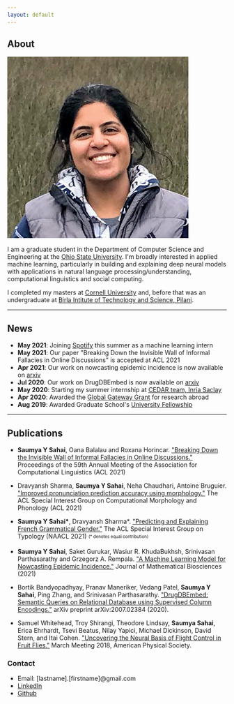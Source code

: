 ```yaml
---
layout: default
---
```


## About

<img class="profile-picture" src="photo2.jpeg">

I am a graduate student in the Department of Computer Science and Engineering at the [Ohio State University](https://www.osu.edu/). I'm broadly interested in applied machine learning, particularly in building and explaining deep neural models with applications in natural language processing/understanding, computational linguistics and social computing.

I completed my masters at [Cornell University](https://www.cornell.edu/) and, before that was an undergraduate at [Birla Intitute of Technology and Science, Pilani](https://www.bits-pilani.ac.in/).

---

## News

* **May 2021**: Joining [Spotify](https://www.spotify.com/) this summer as a machine learning intern
* **May 2021**: Our paper "Breaking Down the Invisible Wall of Informal Fallacies in Online Discussions" is accepted at ACL 2021
* **Apr 2021**: Our work on nowcasting epidemic incidence is now available on [arxiv](https://arxiv.org/pdf/2104.02174.pdf)
* **Jul 2020**: Our work on DrugDBEmbed is now available on [arxiv](https://arxiv.org/pdf/2007.02384.pdf)
* **May 2020**: Starting my summer internship at [CEDAR team, Inria Saclay](https://team.inria.fr/cedar/)
* **Apr 2020**: Awarded the [Global Gateway Grant](https://cgs.osu.edu/funding-opportunities/global-gateway-grant/) for research abroad
* **Aug 2019**: Awarded Graduate School's [University Fellowship](https://gradsch.osu.edu/pursuing-your-degree/graduate-fellows/university-fellowship)


---

## Publications

* **Saumya Y Sahai**, Oana Balalau and Roxana Horincar. ["Breaking Down the Invisible Wall of Informal Fallacies in Online Discussions."](https://aclanthology.org/2021.acl-long.53.pdf) Proceedings of the 59th Annual Meeting of the Association for Computational Linguistics (ACL 2021)

* Dravyansh Sharma, **Saumya Y Sahai**, Neha Chaudhari, Antoine Bruguier. ["Improved pronunciation prediction accuracy using morphology."](https://aclanthology.org/2021.sigmorphon-1.24.pdf) The ACL Special Interest Group on Computational Morphology and Phonology (ACL 2021)

* **Saumya Y Sahai\***, Dravyansh Sharma*. ["Predicting and Explaining French Grammatical Gender."](https://www.aclweb.org/anthology/2021.sigtyp-1.9.pdf) The ACL Special Interest Group on Typology (NAACL 2021) <sub><sup> (\* denotes equal contribution) </sup></sub>

* **Saumya Y Sahai**, Saket Gurukar, Wasiur R. KhudaBukhsh, Srinivasan Parthasarathy and Grzegorz A. Rempala. ["A Machine Learning Model for Nowcasting Epidemic
Incidence."](https://arxiv.org/pdf/2104.02174.pdf) Journal of Mathematical Biosciences (2021)<!--arXiv preprint arXiv:2104.02174 (2021)-->

* Bortik Bandyopadhyay, Pranav Maneriker, Vedang Patel, **Saumya Y Sahai**, Ping Zhang, and Srinivasan Parthasarathy. ["DrugDBEmbed: Semantic Queries on Relational Database using Supervised Column Encodings."](https://arxiv.org/pdf/2007.02384.pdf) arXiv preprint arXiv:2007.02384 (2020).

* Samuel Whitehead, Troy Shirangi, Theodore Lindsay, **Saumya Sahai**, Erica Ehrhardt, Tsevi Beatus, Nilay Yapici, Michael Dickinson, David Stern, and Itai Cohen. ["Uncovering the Neural Basis of Flight Control in Fruit Flies."](https://ui.adsabs.harvard.edu/abs/2018APS..MARS06008W/abstract)  March Meeting 2018, American Physical Society.

<!-- * **Sahai, Saumya**, Samuel Whitehead, Esther Tsyngauz, Itai Cohen,  Nilay Yapici. ["Quantitative analysis of *Drosophila* foraging and ingestion behaviors"](). (In preparation) -->

### Contact

* Email: [lastname].[firstname]@gmail.com
* [LinkedIn](https://www.linkedin.com/in/saumyasahai/)
* [Github](https://github.com/sahaisaumya/)
